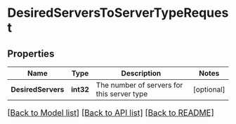 # DesiredServersToServerTypeRequest

## Properties

Name | Type | Description | Notes
------------ | ------------- | ------------- | -------------
**DesiredServers** | **int32** | The number of servers for this server type | [optional] 

[[Back to Model list]](../README.md#documentation-for-models) [[Back to API list]](../README.md#documentation-for-api-endpoints) [[Back to README]](../README.md)

<style>
     p, ul, ol, li { font-size: 18px !important;}
</style>


